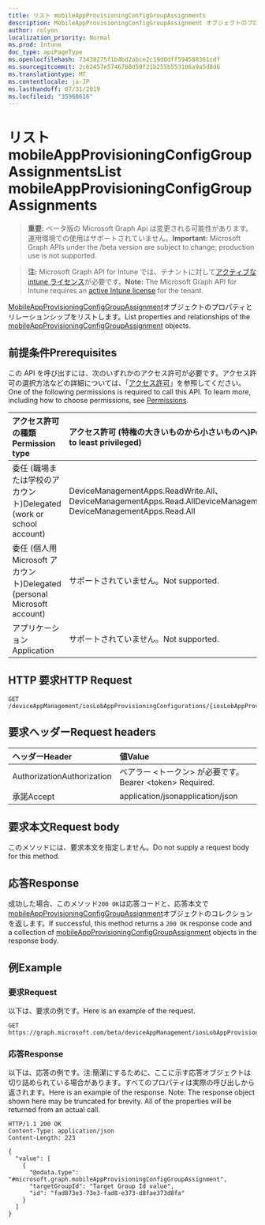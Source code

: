 ```yaml
---
title: リスト mobileAppProvisioningConfigGroupAssignments
description: MobileAppProvisioningConfigGroupAssignment オブジェクトのプロパティとリレーションシップをリストします。
author: rolyon
localization_priority: Normal
ms.prod: Intune
doc_type: apiPageType
ms.openlocfilehash: 73438275f1b4bd2abce2c19d0dff594588361cdf
ms.sourcegitcommit: 2c62457e57467b8d50f21b255b553106a9a5d8d6
ms.translationtype: MT
ms.contentlocale: ja-JP
ms.lasthandoff: 07/31/2019
ms.locfileid: "35960616"
---
```

# <a name="list-mobileappprovisioningconfiggroupassignments"></a><span data-ttu-id="4b0ea-103">リスト mobileAppProvisioningConfigGroupAssignments</span><span class="sxs-lookup"><span data-stu-id="4b0ea-103">List mobileAppProvisioningConfigGroupAssignments</span></span>

> <span data-ttu-id="4b0ea-104">**重要:** ベータ版の Microsoft Graph Api は変更される可能性があります。運用環境での使用はサポートされていません。</span><span class="sxs-lookup"><span data-stu-id="4b0ea-104">**Important:** Microsoft Graph APIs under the /beta version are subject to change; production use is not supported.</span></span>

> <span data-ttu-id="4b0ea-105">**注:** Microsoft Graph API for Intune では、テナントに対して[アクティブな intune ライセンス](https://go.microsoft.com/fwlink/?linkid=839381)が必要です。</span><span class="sxs-lookup"><span data-stu-id="4b0ea-105">**Note:** The Microsoft Graph API for Intune requires an [active Intune license](https://go.microsoft.com/fwlink/?linkid=839381) for the tenant.</span></span>

<span data-ttu-id="4b0ea-106">[MobileAppProvisioningConfigGroupAssignment](../resources/intune-apps-mobileappprovisioningconfiggroupassignment.md)オブジェクトのプロパティとリレーションシップをリストします。</span><span class="sxs-lookup"><span data-stu-id="4b0ea-106">List properties and relationships of the [mobileAppProvisioningConfigGroupAssignment](../resources/intune-apps-mobileappprovisioningconfiggroupassignment.md) objects.</span></span>

## <a name="prerequisites"></a><span data-ttu-id="4b0ea-107">前提条件</span><span class="sxs-lookup"><span data-stu-id="4b0ea-107">Prerequisites</span></span>
<span data-ttu-id="4b0ea-p101">この API を呼び出すには、次のいずれかのアクセス許可が必要です。アクセス許可の選択方法などの詳細については、「[アクセス許可](/graph/permissions-reference)」を参照してください。</span><span class="sxs-lookup"><span data-stu-id="4b0ea-p101">One of the following permissions is required to call this API. To learn more, including how to choose permissions, see [Permissions](/graph/permissions-reference).</span></span>

|<span data-ttu-id="4b0ea-110">アクセス許可の種類</span><span class="sxs-lookup"><span data-stu-id="4b0ea-110">Permission type</span></span>|<span data-ttu-id="4b0ea-111">アクセス許可 (特権の大きいものから小さいものへ)</span><span class="sxs-lookup"><span data-stu-id="4b0ea-111">Permissions (from most to least privileged)</span></span>|
|:---|:---|
|<span data-ttu-id="4b0ea-112">委任 (職場または学校のアカウント)</span><span class="sxs-lookup"><span data-stu-id="4b0ea-112">Delegated (work or school account)</span></span>|<span data-ttu-id="4b0ea-113">DeviceManagementApps.ReadWrite.All、DeviceManagementApps.Read.All</span><span class="sxs-lookup"><span data-stu-id="4b0ea-113">DeviceManagementApps.ReadWrite.All, DeviceManagementApps.Read.All</span></span>|
|<span data-ttu-id="4b0ea-114">委任 (個人用 Microsoft アカウント)</span><span class="sxs-lookup"><span data-stu-id="4b0ea-114">Delegated (personal Microsoft account)</span></span>|<span data-ttu-id="4b0ea-115">サポートされていません。</span><span class="sxs-lookup"><span data-stu-id="4b0ea-115">Not supported.</span></span>|
|<span data-ttu-id="4b0ea-116">アプリケーション</span><span class="sxs-lookup"><span data-stu-id="4b0ea-116">Application</span></span>|<span data-ttu-id="4b0ea-117">サポートされていません。</span><span class="sxs-lookup"><span data-stu-id="4b0ea-117">Not supported.</span></span>|

## <a name="http-request"></a><span data-ttu-id="4b0ea-118">HTTP 要求</span><span class="sxs-lookup"><span data-stu-id="4b0ea-118">HTTP Request</span></span>
<!-- {
  "blockType": "ignored"
}
-->
``` http
GET /deviceAppManagement/iosLobAppProvisioningConfigurations/{iosLobAppProvisioningConfigurationId}/groupAssignments
```

## <a name="request-headers"></a><span data-ttu-id="4b0ea-119">要求ヘッダー</span><span class="sxs-lookup"><span data-stu-id="4b0ea-119">Request headers</span></span>
|<span data-ttu-id="4b0ea-120">ヘッダー</span><span class="sxs-lookup"><span data-stu-id="4b0ea-120">Header</span></span>|<span data-ttu-id="4b0ea-121">値</span><span class="sxs-lookup"><span data-stu-id="4b0ea-121">Value</span></span>|
|:---|:---|
|<span data-ttu-id="4b0ea-122">Authorization</span><span class="sxs-lookup"><span data-stu-id="4b0ea-122">Authorization</span></span>|<span data-ttu-id="4b0ea-123">ベアラー &lt;トークン&gt; が必要です。</span><span class="sxs-lookup"><span data-stu-id="4b0ea-123">Bearer &lt;token&gt; Required.</span></span>|
|<span data-ttu-id="4b0ea-124">承諾</span><span class="sxs-lookup"><span data-stu-id="4b0ea-124">Accept</span></span>|<span data-ttu-id="4b0ea-125">application/json</span><span class="sxs-lookup"><span data-stu-id="4b0ea-125">application/json</span></span>|

## <a name="request-body"></a><span data-ttu-id="4b0ea-126">要求本文</span><span class="sxs-lookup"><span data-stu-id="4b0ea-126">Request body</span></span>
<span data-ttu-id="4b0ea-127">このメソッドには、要求本文を指定しません。</span><span class="sxs-lookup"><span data-stu-id="4b0ea-127">Do not supply a request body for this method.</span></span>

## <a name="response"></a><span data-ttu-id="4b0ea-128">応答</span><span class="sxs-lookup"><span data-stu-id="4b0ea-128">Response</span></span>
<span data-ttu-id="4b0ea-129">成功した場合、このメソッド`200 OK`は応答コードと、応答本文で[mobileAppProvisioningConfigGroupAssignment](../resources/intune-apps-mobileappprovisioningconfiggroupassignment.md)オブジェクトのコレクションを返します。</span><span class="sxs-lookup"><span data-stu-id="4b0ea-129">If successful, this method returns a `200 OK` response code and a collection of [mobileAppProvisioningConfigGroupAssignment](../resources/intune-apps-mobileappprovisioningconfiggroupassignment.md) objects in the response body.</span></span>

## <a name="example"></a><span data-ttu-id="4b0ea-130">例</span><span class="sxs-lookup"><span data-stu-id="4b0ea-130">Example</span></span>

### <a name="request"></a><span data-ttu-id="4b0ea-131">要求</span><span class="sxs-lookup"><span data-stu-id="4b0ea-131">Request</span></span>
<span data-ttu-id="4b0ea-132">以下は、要求の例です。</span><span class="sxs-lookup"><span data-stu-id="4b0ea-132">Here is an example of the request.</span></span>
``` http
GET https://graph.microsoft.com/beta/deviceAppManagement/iosLobAppProvisioningConfigurations/{iosLobAppProvisioningConfigurationId}/groupAssignments
```

### <a name="response"></a><span data-ttu-id="4b0ea-133">応答</span><span class="sxs-lookup"><span data-stu-id="4b0ea-133">Response</span></span>
<span data-ttu-id="4b0ea-p102">以下は、応答の例です。注:簡潔にするために、ここに示す応答オブジェクトは切り詰められている場合があります。すべてのプロパティは実際の呼び出しから返されます。</span><span class="sxs-lookup"><span data-stu-id="4b0ea-p102">Here is an example of the response. Note: The response object shown here may be truncated for brevity. All of the properties will be returned from an actual call.</span></span>
``` http
HTTP/1.1 200 OK
Content-Type: application/json
Content-Length: 223

{
  "value": [
    {
      "@odata.type": "#microsoft.graph.mobileAppProvisioningConfigGroupAssignment",
      "targetGroupId": "Target Group Id value",
      "id": "fad873e3-73e3-fad8-e373-d8fae373d8fa"
    }
  ]
}
```





